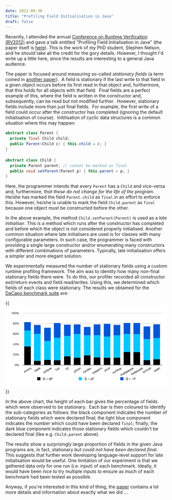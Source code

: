 ```yaml
---
date: 2012-09-30
title: "Profiling Field Initialisation in Java"
draft: false
---
```


Recently, I attended the annual [Conference on Runtime Verification (RV2012)](http://rv2012.ku.edu.tr/) and gave a talk entitled "Profiling Field Initialisation in Java" (the paper itself is [here](/publications/NPN12_RV_preprint.pdf)).  This is the work of my PhD student, Stephen Nelson, and he should take all the credit for the gory details.  However, I thought I'd write up a little here, since the results are interesting to a general Java audience.

The paper is focused around measuring so-called *stationary fields* (a term coined in [another paper](http://dx.doi.org/10.1145/1328897.1328463)).  A field is stationary if the last write to that field in a given object occurs before its first read in that object and, furthermore, that this holds for all objects with that field.  Final fields are a perfect example of this, where the field is written in the constructor and, subsequently, can be read but not modified further.  However, stationary fields include more than just final fields.  For example, the first write of a field could occur after the constructor has completed (ignoring the default initialisation of course).  Initilisation of cyclic data structures is a common situation where this may happen:

```java
abstract class Parent {
  private final Child child;
  public Parent(Child c) { this.child = c; }
}

abstract class Child {
  private Parent parent; // cannot be marked as final
  public void setParent(Parent p) { this.parent = p; }
}
```

Here, the programmer intends that every `Parent` has a `Child` and vice-versa and, furthermore, *that these do not change for the life of the program*. He/she has marked the field `Parent.child` as `final` in an effort to enforce this. However, he/she is unable to mark the field `Child.parent` as `final` because one object must be constructed before the other.

In the above example, the method `Child.setParent(Parent)` is used as a *late initialiser*. This is a method which runs after the constructor has completed and before which the object is not considered properly initialised.  Another common situation where late initialisers are used is for classes with many configurable parameters. In such case, the programmer is faced with providing a single large constructor and/or enumerating many constructors with different combinations of parameters. Typically, late initialisation offers a simpler and more elegant solution.

We experimentally measured the number of stationary fields using a custom runtime profiling framework. The aim was to identity how many non-final stationary fields there were.  To do this, our profiler recorded all constructor exit/return events and field read/writes.  Using this, we determined which fields of each class were stationary.  The results we obtained for the [DaCapo benchmark suite](http://dacapobench.org) are:

{{<img class="text-center" width="900px" src="/images/2012/RV-results.png">}}

In the above chart, the height of each bar gives the percentage of fields which were observed to be stationary.  Each bar is then coloured to identify the sub-categories as follows: the black component indicates the number of stationary fields which were declared final; the light blue component indicates the number which could have been declared `final`; finally, the dark blue component indicates those stationary fields which couldn't be declared final (like e.g. `Child.parent` above).  

The results show a surprisingly large proportion of fields in the given Java programs are, in fact, stationary *but could not have been declared final*.  This suggests that further work developing language-level support for late initialisation would be useful.  One limitation of our experiment is that we gathered data only for one run (i.e. input) of each benchmark.  Ideally, it would have been nice to try multiple inputs to ensure as much of each benchmark had been tested as possible.

Anyway, if you're interested in this kind of thing, the [paper](/publications/NPN12_RV_preprint.pdf) contains a lot more details and information about exactly what we did ...
